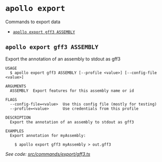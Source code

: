 # `apollo export`

Commands to export data

- [`apollo export gff3 ASSEMBLY`](#apollo-export-gff3-assembly)

## `apollo export gff3 ASSEMBLY`

Export the annotation of an assembly to stdout as gff3

```
USAGE
  $ apollo export gff3 ASSEMBLY [--profile <value>] [--config-file <value>]

ARGUMENTS
  ASSEMBLY  Export features for this assembly name or id

FLAGS
  --config-file=<value>  Use this config file (mostly for testing)
  --profile=<value>      Use credentials from this profile

DESCRIPTION
  Export the annotation of an assembly to stdout as gff3

EXAMPLES
  Export annotation for myAssembly:

    $ apollo export gff3 myAssembly > out.gff3
```

_See code:
[src/commands/export/gff3.ts](https://github.com/GMOD/Apollo3/blob/v0.3.1/packages/apollo-cli/src/commands/export/gff3.ts)_
